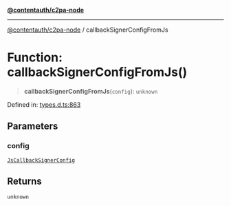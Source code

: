 [**@contentauth/c2pa-node**](../README.md)

***

[@contentauth/c2pa-node](../README.md) / callbackSignerConfigFromJs

# Function: callbackSignerConfigFromJs()

> **callbackSignerConfigFromJs**(`config`): `unknown`

Defined in: [types.d.ts:863](https://github.com/contentauth/c2pa-node-v2/blob/1df68df861d38a8c4eb7c634a613532727ec72d3/js-src/types.d.ts#L863)

## Parameters

### config

[`JsCallbackSignerConfig`](../interfaces/JsCallbackSignerConfig.md)

## Returns

`unknown`

